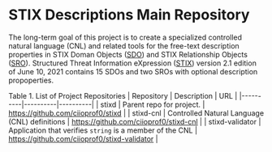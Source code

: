 # STIX Descriptions Main Repository
The long-term goal of this project is to create a specialized controlled natural language (CNL) and related tools for the free-text description properties in STIX Doman Objects ([SDO](https://docs.oasis-open.org/cti/stix/v2.1/os/stix-v2.1-os.html#_nrhq5e9nylke)) and STIX Relationship Objects ([SRO](https://docs.oasis-open.org/cti/stix/v2.1/os/stix-v2.1-os.html#_cqhkqvhnlgfh)). Structured Threat Information eXpression ([STIX](https://docs.oasis-open.org/cti/stix/v2.1/os/stix-v2.1-os.html)) version 2.1 edition of June 10, 2021 contains 15 SDOs and two SROs with optional description propoperties.

Table 1. List of Project Repositories
| Repository | Description | URL |
|----------|----------|----------|
| stixd | Parent repo for project. | https://github.com/ciioprof0/stixd |
| stixd-cnl | Controlled Natural Language (CNL) definitions | https://github.com/ciioprof0/stixd-cnl |
| stixd-validator | Application that verifies `string` is a member of the CNL | https://github.com/ciioprof0/stixd-validator |
